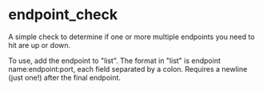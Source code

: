 # endpoint_check
A simple check to determine if one or more multiple endpoints you need to hit are up or down.

To use, add the endpoint to "list". The format in "list" is endpoint name:endpoint:port, each field separated by a colon. Requires a newline (just one!) after the final endpoint.
